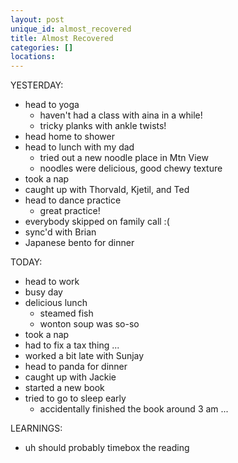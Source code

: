 ```yaml
---
layout: post
unique_id: almost_recovered
title: Almost Recovered
categories: []
locations: 
---
```


YESTERDAY:
* head to yoga
  * haven't had a class with aina in a while!
  * tricky planks with ankle twists!
* head home to shower
* head to lunch with my dad
  * tried out a new noodle place in Mtn View
  * noodles were delicious, good chewy texture
* took a nap
* caught up with Thorvald, Kjetil, and Ted
* head to dance practice
  * great practice!
* everybody skipped on family call :(
* sync'd with Brian
* Japanese bento for dinner

TODAY:
* head to work
* busy day
* delicious lunch
  * steamed fish
  * wonton soup was so-so
* took a nap
* had to fix a tax thing ...
* worked a bit late with Sunjay
* head to panda for dinner
* caught up with Jackie
* started a new book
* tried to go to sleep early
  * accidentally finished the book around 3 am ...

LEARNINGS:
* uh should probably timebox the reading
